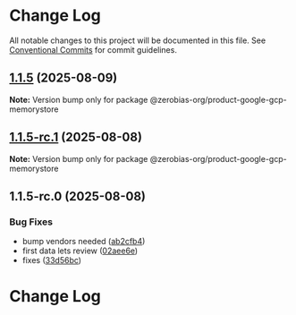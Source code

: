 # Change Log

All notable changes to this project will be documented in this file.
See [Conventional Commits](https://conventionalcommits.org) for commit guidelines.

## [1.1.5](https://github.com/zerobias-org/product/compare/@zerobias-org/product-google-gcp-memorystore@1.1.5-rc.1...@zerobias-org/product-google-gcp-memorystore@1.1.5) (2025-08-09)

**Note:** Version bump only for package @zerobias-org/product-google-gcp-memorystore





## [1.1.5-rc.1](https://github.com/zerobias-org/product/compare/@zerobias-org/product-google-gcp-memorystore@1.1.5-rc.0...@zerobias-org/product-google-gcp-memorystore@1.1.5-rc.1) (2025-08-08)

**Note:** Version bump only for package @zerobias-org/product-google-gcp-memorystore





## 1.1.5-rc.0 (2025-08-08)


### Bug Fixes

* bump vendors needed ([ab2cfb4](https://github.com/zerobias-org/product/commit/ab2cfb4a9cf2e3008e08b068f98011fec096c932))
* first data lets review ([02aee6e](https://github.com/zerobias-org/product/commit/02aee6e8c4f11675de7c63a00f4c8254a67a4dd7))
* fixes ([33d56bc](https://github.com/zerobias-org/product/commit/33d56bcaedf3fa5e3939a33c0fb57eda53539d05))





# Change Log
